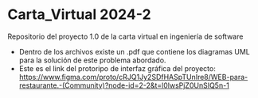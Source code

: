 # Carta_Virtual 2024-2
Repositorio del proyecto 1.0 de la carta virtual en ingeniería de software

- Dentro de los archivos existe un .pdf que contiene los diagramas UML para la solución de este problema abordado.
- Este es el link del protoripo de interfaz gráfica del proyecto: https://www.figma.com/proto/cRJQ1Jy2SDfHASpTUnIre8/WEB-para-restaurante.-(Community)?node-id=2-2&t=l0lwsPjZ0UnSIQ5n-1
  
